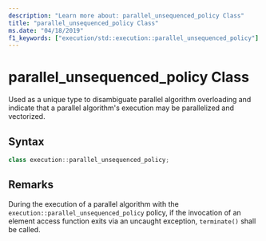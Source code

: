```yaml
---
description: "Learn more about: parallel_unsequenced_policy Class"
title: "parallel_unsequenced_policy Class"
ms.date: "04/18/2019"
f1_keywords: ["execution/std::execution::parallel_unsequenced_policy"]
---
```

# parallel_unsequenced_policy Class

Used as a unique type to disambiguate parallel algorithm overloading and indicate that a parallel algorithm's execution may be parallelized and vectorized.

## Syntax

```cpp
class execution::parallel_unsequenced_policy;
```

## Remarks

During the execution of a parallel algorithm with the `execution::parallel_unsequenced_policy` policy, if the invocation of an element access function exits via an uncaught exception, `terminate()` shall be called.
